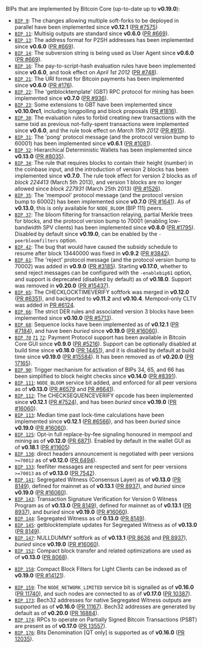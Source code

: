 BIPs that are implemented by Bitcoin Core (up-to-date up to **v0.19.0**):

* [`BIP 9`](https://github.com/croston-project/bips/blob/master/bip-0009.mediawiki): The changes allowing multiple soft-forks to be deployed in parallel have been implemented since **v0.12.1**  ([PR #7575](https://github.com/croston-project/croston/pull/7575))
* [`BIP 11`](https://github.com/croston-project/bips/blob/master/bip-0011.mediawiki): Multisig outputs are standard since **v0.6.0** ([PR #669](https://github.com/croston-project/croston/pull/669)).
* [`BIP 13`](https://github.com/croston-project/bips/blob/master/bip-0013.mediawiki): The address format for P2SH addresses has been implemented since **v0.6.0** ([PR #669](https://github.com/croston-project/croston/pull/669)).
* [`BIP 14`](https://github.com/croston-project/bips/blob/master/bip-0014.mediawiki): The subversion string is being used as User Agent since **v0.6.0** ([PR #669](https://github.com/croston-project/croston/pull/669)).
* [`BIP 16`](https://github.com/croston-project/bips/blob/master/bip-0016.mediawiki): The pay-to-script-hash evaluation rules have been implemented since **v0.6.0**, and took effect on *April 1st 2012* ([PR #748](https://github.com/croston-project/croston/pull/748)).
* [`BIP 21`](https://github.com/croston-project/bips/blob/master/bip-0021.mediawiki): The URI format for Bitcoin payments has been implemented since **v0.6.0** ([PR #176](https://github.com/croston-project/croston/pull/176)).
* [`BIP 22`](https://github.com/croston-project/bips/blob/master/bip-0022.mediawiki): The 'getblocktemplate' (GBT) RPC protocol for mining has been implemented since **v0.7.0** ([PR #936](https://github.com/croston-project/croston/pull/936)).
* [`BIP 23`](https://github.com/croston-project/bips/blob/master/bip-0023.mediawiki): Some extensions to GBT have been implemented since **v0.10.0rc1**, including longpolling and block proposals ([PR #1816](https://github.com/croston-project/croston/pull/1816)).
* [`BIP 30`](https://github.com/croston-project/bips/blob/master/bip-0030.mediawiki): The evaluation rules to forbid creating new transactions with the same txid as previous not-fully-spent transactions were implemented since **v0.6.0**, and the rule took effect on *March 15th 2012* ([PR #915](https://github.com/croston-project/croston/pull/915)).
* [`BIP 31`](https://github.com/croston-project/bips/blob/master/bip-0031.mediawiki): The 'pong' protocol message (and the protocol version bump to 60001) has been implemented since **v0.6.1** ([PR #1081](https://github.com/croston-project/croston/pull/1081)).
* [`BIP 32`](https://github.com/croston-project/bips/blob/master/bip-0032.mediawiki): Hierarchical Deterministic Wallets has been implemented since **v0.13.0** ([PR #8035](https://github.com/croston-project/croston/pull/8035)).
* [`BIP 34`](https://github.com/croston-project/bips/blob/master/bip-0034.mediawiki): The rule that requires blocks to contain their height (number) in the coinbase input, and the introduction of version 2 blocks has been implemented since **v0.7.0**. The rule took effect for version 2 blocks as of *block 224413* (March 5th 2013), and version 1 blocks are no longer allowed since *block 227931* (March 25th 2013) ([PR #1526](https://github.com/croston-project/croston/pull/1526)).
* [`BIP 35`](https://github.com/croston-project/bips/blob/master/bip-0035.mediawiki): The 'mempool' protocol message (and the protocol version bump to 60002) has been implemented since **v0.7.0** ([PR #1641](https://github.com/croston-project/croston/pull/1641)). As of **v0.13.0**, this is only available for `NODE_BLOOM` (BIP 111) peers.
* [`BIP 37`](https://github.com/croston-project/bips/blob/master/bip-0037.mediawiki): The bloom filtering for transaction relaying, partial Merkle trees for blocks, and the protocol version bump to 70001 (enabling low-bandwidth SPV clients) has been implemented since **v0.8.0** ([PR #1795](https://github.com/croston-project/croston/pull/1795)). Disabled by default since **v0.19.0**, can be enabled by the `-peerbloomfilters` option.
* [`BIP 42`](https://github.com/croston-project/bips/blob/master/bip-0042.mediawiki): The bug that would have caused the subsidy schedule to resume after block 13440000 was fixed in **v0.9.2** ([PR #3842](https://github.com/croston-project/croston/pull/3842)).
* [`BIP 61`](https://github.com/croston-project/bips/blob/master/bip-0061.mediawiki): The 'reject' protocol message (and the protocol version bump to 70002) was added in **v0.9.0** ([PR #3185](https://github.com/croston-project/croston/pull/3185)). Starting **v0.17.0**, whether to send reject messages can be configured with the `-enablebip61` option, and support is deprecated (disabled by default) as of **v0.18.0**. Support was removed in **v0.20.0** ([PR #15437](https://github.com/croston-project/croston/pull/15437)).
* [`BIP 65`](https://github.com/croston-project/bips/blob/master/bip-0065.mediawiki): The CHECKLOCKTIMEVERIFY softfork was merged in **v0.12.0** ([PR #6351](https://github.com/croston-project/croston/pull/6351)), and backported to **v0.11.2** and **v0.10.4**. Mempool-only CLTV was added in [PR #6124](https://github.com/croston-project/croston/pull/6124).
* [`BIP 66`](https://github.com/croston-project/bips/blob/master/bip-0066.mediawiki): The strict DER rules and associated version 3 blocks have been implemented since **v0.10.0** ([PR #5713](https://github.com/croston-project/croston/pull/5713)).
* [`BIP 68`](https://github.com/croston-project/bips/blob/master/bip-0068.mediawiki): Sequence locks have been implemented as of **v0.12.1**  ([PR #7184](https://github.com/croston-project/croston/pull/7184)), and have been *buried* since **v0.19.0** ([PR #16060](https://github.com/croston-project/croston/pull/16060)).
* [`BIP 70`](https://github.com/croston-project/bips/blob/master/bip-0070.mediawiki) [`71`](https://github.com/croston-project/bips/blob/master/bip-0071.mediawiki) [`72`](https://github.com/croston-project/bips/blob/master/bip-0072.mediawiki):
  Payment Protocol support has been available in Bitcoin Core GUI since **v0.9.0** ([PR #5216](https://github.com/croston-project/croston/pull/5216)).
  Support can be optionally disabled at build time since **v0.18.0** ([PR 14451](https://github.com/croston-project/croston/pull/14451)),
  and it is disabled by default at build time since **v0.19.0** ([PR #15584](https://github.com/croston-project/croston/pull/15584)).
  It has been removed as of **v0.20.0** ([PR 17165](https://github.com/croston-project/croston/pull/17165)).
* [`BIP 90`](https://github.com/croston-project/bips/blob/master/bip-0090.mediawiki): Trigger mechanism for activation of BIPs 34, 65, and 66 has been simplified to block height checks since **v0.14.0** ([PR #8391](https://github.com/croston-project/croston/pull/8391)).
* [`BIP 111`](https://github.com/croston-project/bips/blob/master/bip-0111.mediawiki): `NODE_BLOOM` service bit added, and enforced for all peer versions as of **v0.13.0** ([PR #6579](https://github.com/croston-project/croston/pull/6579) and [PR #6641](https://github.com/croston-project/croston/pull/6641)).
* [`BIP 112`](https://github.com/croston-project/bips/blob/master/bip-0112.mediawiki): The CHECKSEQUENCEVERIFY opcode has been implemented since **v0.12.1** ([PR #7524](https://github.com/croston-project/croston/pull/7524)), and has been *buried* since **v0.19.0** ([PR #16060](https://github.com/croston-project/croston/pull/16060)).
* [`BIP 113`](https://github.com/croston-project/bips/blob/master/bip-0113.mediawiki): Median time past lock-time calculations have been implemented since **v0.12.1** ([PR #6566](https://github.com/croston-project/croston/pull/6566)), and has been *buried* since **v0.19.0** ([PR #16060](https://github.com/croston-project/croston/pull/16060)).
* [`BIP 125`](https://github.com/croston-project/bips/blob/master/bip-0125.mediawiki): Opt-in full replace-by-fee signaling honoured in mempool and mining as of **v0.12.0** ([PR 6871](https://github.com/croston-project/croston/pull/6871)). Enabled by default in the wallet GUI as of **v0.18.1** ([PR #11605](https://github.com/croston-project/croston/pull/11605))
* [`BIP 130`](https://github.com/croston-project/bips/blob/master/bip-0130.mediawiki): direct headers announcement is negotiated with peer versions `>=70012` as of **v0.12.0** ([PR 6494](https://github.com/croston-project/croston/pull/6494)).
* [`BIP 133`](https://github.com/croston-project/bips/blob/master/bip-0133.mediawiki): feefilter messages are respected and sent for peer versions `>=70013` as of **v0.13.0** ([PR 7542](https://github.com/croston-project/croston/pull/7542)).
* [`BIP 141`](https://github.com/croston-project/bips/blob/master/bip-0141.mediawiki): Segregated Witness (Consensus Layer) as of **v0.13.0** ([PR 8149](https://github.com/croston-project/croston/pull/8149)), defined for mainnet as of **v0.13.1** ([PR 8937](https://github.com/croston-project/croston/pull/8937)), and *buried* since **v0.19.0** ([PR #16060](https://github.com/croston-project/croston/pull/16060)).
* [`BIP 143`](https://github.com/croston-project/bips/blob/master/bip-0143.mediawiki): Transaction Signature Verification for Version 0 Witness Program as of **v0.13.0** ([PR 8149](https://github.com/croston-project/croston/pull/8149)), defined for mainnet as of **v0.13.1** ([PR 8937](https://github.com/croston-project/croston/pull/8937)), and *buried* since **v0.19.0** ([PR #16060](https://github.com/croston-project/croston/pull/16060)).
* [`BIP 144`](https://github.com/croston-project/bips/blob/master/bip-0144.mediawiki): Segregated Witness as of **0.13.0** ([PR 8149](https://github.com/croston-project/croston/pull/8149)).
* [`BIP 145`](https://github.com/croston-project/bips/blob/master/bip-0145.mediawiki): getblocktemplate updates for Segregated Witness as of **v0.13.0** ([PR 8149](https://github.com/croston-project/croston/pull/8149)).
* [`BIP 147`](https://github.com/croston-project/bips/blob/master/bip-0147.mediawiki): NULLDUMMY softfork as of **v0.13.1** ([PR 8636](https://github.com/croston-project/croston/pull/8636) and [PR 8937](https://github.com/croston-project/croston/pull/8937)), *buried* since **v0.19.0** ([PR #16060](https://github.com/croston-project/croston/pull/16060)).
* [`BIP 152`](https://github.com/croston-project/bips/blob/master/bip-0152.mediawiki): Compact block transfer and related optimizations are used as of **v0.13.0** ([PR 8068](https://github.com/croston-project/croston/pull/8068)).
- [`BIP 158`](https://github.com/croston-project/bips/blob/master/bip-0158.mediawiki): Compact Block Filters for Light Clients can be indexed as of **v0.19.0** ([PR #14121](https://github.com/croston-project/croston/pull/14121)).
* [`BIP 159`](https://github.com/croston-project/bips/blob/master/bip-0159.mediawiki): The `NODE_NETWORK_LIMITED` service bit is signalled as of **v0.16.0** ([PR 11740](https://github.com/croston-project/croston/pull/11740)), and such nodes are connected to as of **v0.17.0** ([PR 10387](https://github.com/croston-project/croston/pull/10387)).
* [`BIP 173`](https://github.com/croston-project/bips/blob/master/bip-0173.mediawiki): Bech32 addresses for native Segregated Witness outputs are supported as of **v0.16.0** ([PR 11167](https://github.com/croston-project/croston/pull/11167)). Bech32 addresses are generated by default as of **v0.20.0** ([PR 16884](https://github.com/croston-project/croston/pull/16884)).
* [`BIP 174`](https://github.com/croston-project/bips/blob/master/bip-0174.mediawiki): RPCs to operate on Partially Signed Bitcoin Transactions (PSBT) are present as of **v0.17.0** ([PR 13557](https://github.com/croston-project/croston/pull/13557)).
* [`BIP 176`](https://github.com/croston-project/bips/blob/master/bip-0176.mediawiki): Bits Denomination [QT only] is supported as of **v0.16.0** ([PR 12035](https://github.com/croston-project/croston/pull/12035)).
